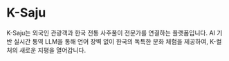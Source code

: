 # K-Saju

K-Saju는 외국인 관광객과 한국 전통 사주풀이 전문가를 연결하는 플랫폼입니다. AI 기반 실시간 통역 LLM을 통해 언어 장벽 없이 한국의 독특한 문화 체험을 제공하여, K-컬처의 새로운 지평을 열어갑니다.
